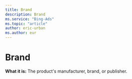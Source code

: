 ```yaml
---
title: Brand
description: Brand
ms.service: "Bing-Ads"
ms.topic: "article"
author: eric-urban
ms.author: eur
---
```


# Brand

**What it is:**  The product's manufacturer, brand, or publisher.


